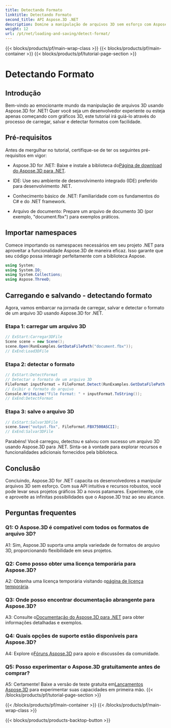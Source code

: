 ```yaml
---
title: Detectando Formato
linktitle: Detectando Formato
second_title: API Aspose.3D .NET
description: Domine a manipulação de arquivos 3D sem esforço com Aspose.3D para .NET. Carregue, salve e detecte formatos perfeitamente.
weight: 12
url: /pt/net/loading-and-saving/detect-format/
---
```


{{< blocks/products/pf/main-wrap-class >}}
{{< blocks/products/pf/main-container >}}
{{< blocks/products/pf/tutorial-page-section >}}

# Detectando Formato

## Introdução

Bem-vindo ao emocionante mundo da manipulação de arquivos 3D usando Aspose.3D for .NET! Quer você seja um desenvolvedor experiente ou esteja apenas começando com gráficos 3D, este tutorial irá guiá-lo através do processo de carregar, salvar e detectar formatos com facilidade.

## Pré-requisitos

Antes de mergulhar no tutorial, certifique-se de ter os seguintes pré-requisitos em vigor:

-  Aspose.3D for .NET: Baixe e instale a biblioteca do[Página de download do Aspose.3D para .NET](https://releases.aspose.com/3d/net/).

- IDE: Use seu ambiente de desenvolvimento integrado (IDE) preferido para desenvolvimento .NET.

- Conhecimento básico de .NET: Familiaridade com os fundamentos do C# e do .NET framework.

- Arquivo de documento: Prepare um arquivo de documento 3D (por exemplo, "document.fbx") para exemplos práticos.

## Importar namespaces

Comece importando os namespaces necessários em seu projeto .NET para aproveitar a funcionalidade Aspose.3D de maneira eficaz. Isso garante que seu código possa interagir perfeitamente com a biblioteca Aspose.

```csharp
using System;
using System.IO;
using System.Collections;
using Aspose.ThreeD;
```

## Carregando e salvando - detectando formato

Agora, vamos embarcar na jornada de carregar, salvar e detectar o formato de um arquivo 3D usando Aspose.3D for .NET.

### Etapa 1: carregar um arquivo 3D

```csharp
// ExStart:Carregar3DFile
Scene scene = new Scene();
scene.Open(RunExamples.GetDataFilePath("document.fbx"));
// ExEnd:Load3DFile
```

### Etapa 2: detectar o formato

```csharp
// ExStart:DetectFormat
// Detectar o formato de um arquivo 3D
FileFormat inputFormat = FileFormat.Detect(RunExamples.GetDataFilePath("document.fbx"));
// Exibir o formato do arquivo
Console.WriteLine("File Format: " + inputFormat.ToString());
// ExEnd:DetectFormat
```

### Etapa 3: salve o arquivo 3D

```csharp
// ExStart:Salvar3DFile
scene.Save("output.fbx", FileFormat.FBX7500ASCII);
// ExEnd:Salvar3DFile
```

Parabéns! Você carregou, detectou e salvou com sucesso um arquivo 3D usando Aspose.3D para .NET. Sinta-se à vontade para explorar recursos e funcionalidades adicionais fornecidos pela biblioteca.

## Conclusão

Concluindo, Aspose.3D for .NET capacita os desenvolvedores a manipular arquivos 3D sem esforço. Com sua API intuitiva e recursos robustos, você pode levar seus projetos gráficos 3D a novos patamares. Experimente, crie e aproveite as infinitas possibilidades que o Aspose.3D traz ao seu alcance.

## Perguntas frequentes

### Q1: O Aspose.3D é compatível com todos os formatos de arquivo 3D?

A1: Sim, Aspose.3D suporta uma ampla variedade de formatos de arquivo 3D, proporcionando flexibilidade em seus projetos.

### Q2: Como posso obter uma licença temporária para Aspose.3D?

 A2: Obtenha uma licença temporária visitando o[página de licença temporária](https://purchase.aspose.com/temporary-license/).

### Q3: Onde posso encontrar documentação abrangente para Aspose.3D?

 A3: Consulte o[Documentação do Aspose.3D para .NET](https://reference.aspose.com/3d/net/) para obter informações detalhadas e exemplos.

### Q4: Quais opções de suporte estão disponíveis para Aspose.3D?

 A4: Explore o[Fóruns Aspose.3D](https://forum.aspose.com/c/3d/18) para apoio e discussões da comunidade.

### Q5: Posso experimentar o Aspose.3D gratuitamente antes de comprar?

 A5: Certamente! Baixe a versão de teste gratuita em[Lançamentos Aspose.3D](https://releases.aspose.com/) para experimentar suas capacidades em primeira mão.
{{< /blocks/products/pf/tutorial-page-section >}}

{{< /blocks/products/pf/main-container >}}
{{< /blocks/products/pf/main-wrap-class >}}

{{< blocks/products/products-backtop-button >}}

